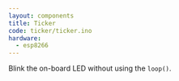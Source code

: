 ```yaml
---
layout: components
title: Ticker
code: ticker/ticker.ino
hardware:
  - esp8266
---
```


Blink the on-board LED without using the `loop()`.
